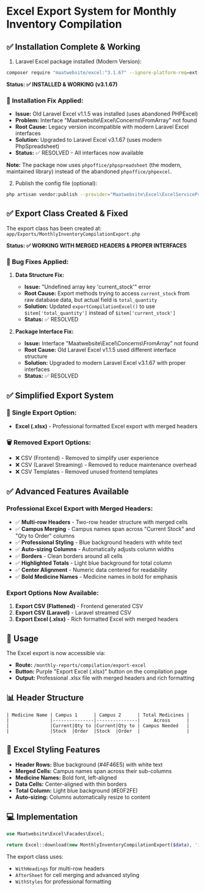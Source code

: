 # Excel Export System for Monthly Inventory Compilation

## ✅ Installation Complete & Working

1. Laravel Excel package installed (Modern Version):
```bash
composer require "maatwebsite/excel:^3.1.67" --ignore-platform-req=ext-gd
```
**Status: ✅ INSTALLED & WORKING (v3.1.67)**

### 🔧 **Installation Fix Applied:**
- **Issue:** Old Laravel Excel v1.1.5 was installed (uses abandoned PHPExcel)
- **Problem:** Interface "Maatwebsite\Excel\Concerns\FromArray" not found
- **Root Cause:** Legacy version incompatible with modern Laravel Excel interfaces
- **Solution:** Upgraded to Laravel Excel v3.1.67 (uses modern PhpSpreadsheet)
- **Status:** ✅ RESOLVED - All interfaces now available

**Note:** The package now uses `phpoffice/phpspreadsheet` (the modern, maintained library) instead of the abandoned `phpoffice/phpexcel`.

2. Publish the config file (optional):
```bash
php artisan vendor:publish --provider="Maatwebsite\Excel\ExcelServiceProvider" --tag=config
```

## ✅ Export Class Created & Fixed

The export class has been created at:
`app/Exports/MonthlyInventoryCompilationExport.php`

**Status: ✅ WORKING WITH MERGED HEADERS & PROPER INTERFACES**

### 🔧 Bug Fixes Applied:
1. **Data Structure Fix:**
   - **Issue:** "Undefined array key 'current_stock'" error
   - **Root Cause:** Export methods trying to access `current_stock` from raw database data, but actual field is `total_quantity`
   - **Solution:** Updated `exportCompilationExcel()` to use `$item['total_quantity']` instead of `$item['current_stock']`
   - **Status:** ✅ RESOLVED

2. **Package Interface Fix:**
   - **Issue:** Interface "Maatwebsite\Excel\Concerns\FromArray" not found
   - **Root Cause:** Old Laravel Excel v1.1.5 used different interface structure
   - **Solution:** Upgraded to modern Laravel Excel v3.1.67 with proper interfaces
   - **Status:** ✅ RESOLVED

## ✅ Simplified Export System

### 🎯 **Single Export Option:**
- **Excel (.xlsx)** - Professional formatted Excel export with merged headers

### 🗑️ **Removed Export Options:**
- ❌ CSV (Frontend) - Removed to simplify user experience
- ❌ CSV (Laravel Streaming) - Removed to reduce maintenance overhead
- ❌ CSV Templates - Removed unused frontend templates

## ✅ Advanced Features Available

### Professional Excel Export with Merged Headers:
- ✅ **Multi-row Headers** - Two-row header structure with merged cells
- ✅ **Campus Merging** - Campus names span across "Current Stock" and "Qty to Order" columns
- ✅ **Professional Styling** - Blue background headers with white text
- ✅ **Auto-sizing Columns** - Automatically adjusts column widths
- ✅ **Borders** - Clean borders around all cells
- ✅ **Highlighted Totals** - Light blue background for total column
- ✅ **Center Alignment** - Numeric data centered for readability
- ✅ **Bold Medicine Names** - Medicine names in bold for emphasis

### Export Options Now Available:
1. **Export CSV (Flattened)** - Frontend generated CSV
2. **Export CSV (Laravel)** - Laravel streamed CSV
3. **Export Excel (.xlsx)** - Rich formatted Excel with merged headers

## 🎯 Usage

The Excel export is now accessible via:
- **Route:** `/monthly-reports/compilation/export-excel`
- **Button:** Purple "Export Excel (.xlsx)" button on the compilation page
- **Output:** Professional .xlsx file with merged headers and rich formatting

## 📊 Header Structure

```
| Medicine Name | Campus 1      | Campus 2      | Total Medicines |
|               |---------------|---------------|     Across      |
|               |Current|Qty to |Current|Qty to | Campus Needed   |
|               |Stock  |Order  |Stock  |Order  |                 |
```

## 🎨 Excel Styling Features

- **Header Rows:** Blue background (#4F46E5) with white text
- **Merged Cells:** Campus names span across their sub-columns
- **Medicine Names:** Bold font, left-aligned
- **Data Cells:** Center-aligned with thin borders
- **Total Column:** Light blue background (#E0F2FE)
- **Auto-sizing:** Columns automatically resize to content

## 💻 Implementation

```php
use Maatwebsite\Excel\Facades\Excel;

return Excel::download(new MonthlyInventoryCompilationExport($data), 'inventory.xlsx');
```

The export class uses:
- `WithHeadings` for multi-row headers
- `AfterSheet` for cell merging and advanced styling
- `WithStyles` for professional formatting
